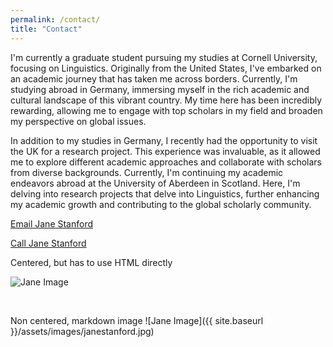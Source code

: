 ```yaml
---
permalink: /contact/
title: "Contact"
---
```


I'm currently a graduate student pursuing my studies at Cornell University, focusing on Linguistics. Originally from the United States, I've embarked on an academic journey that has taken me across borders. Currently, I'm studying abroad in Germany, immersing myself in the rich academic and cultural landscape of this vibrant country. My time here has been incredibly rewarding, allowing me to engage with top scholars in my field and broaden my perspective on global issues.

In addition to my studies in Germany, I recently had the opportunity to visit the UK for a research project. This experience was invaluable, as it allowed me to explore different academic approaches and collaborate with scholars from diverse backgrounds. Currently, I'm continuing my academic endeavors abroad at the University of Aberdeen in Scotland. Here, I'm delving into research projects that delve into Linguistics, further enhancing my academic growth and contributing to the global scholarly community.


[Email Jane Stanford](mailto:janestanford@university.edu?subject=Hi%20Jane,%20attn%20website%20reference)

[Call Jane Stanford](tel:+14155551212)

Centered, but has to use HTML directly
<div class="text-center">
  <img src="{{ site.baseurl }}/assets/images/janestanford.jpg" alt="Jane Image">
</div>

<p>&nbsp;</p>
Non centered, markdown image
![Jane Image]({{ site.baseurl }}/assets/images/janestanford.jpg)
